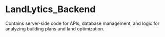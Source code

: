 # LandLytics_Backend
 Contains server-side code for APIs, database management, and logic for analyzing building plans and land optimization.
